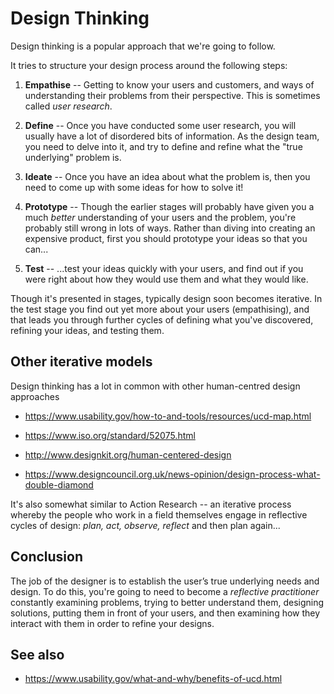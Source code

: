 # Design Thinking

Design thinking is a popular approach that we're going to follow. 

It tries to structure your design process around the following steps:

1. **Empathise** -- Getting to know your users and customers, and ways of understanding their problems from their perspective. This is sometimes called *user research*.

2. **Define** -- Once you have conducted some user research, you will usually have a lot of disordered bits of information. As the design team, you need to delve into it, and try to define and refine what the "true underlying" problem is. 

3. **Ideate** -- Once you have an idea about what the problem is, then you need to come up with some ideas for how to solve it!

4. **Prototype** -- Though the earlier stages will probably have given you a much *better* understanding of your users and the problem, you're probably still wrong in lots of ways. Rather than diving into creating an expensive product, first you should prototype your ideas so that you can...

5. **Test** -- ...test your ideas quickly with your users, and find out if you were right about how they would use them and what they would like. 

Though it's presented in stages, typically design soon becomes iterative. In the test stage you find out yet more about your users (empathising), and that leads you through further cycles of defining what you've discovered, refining your ideas, and testing them.

## Other iterative models

Design thinking has a lot in common with other human-centred design approaches 

- https://www.usability.gov/how-to-and-tools/resources/ucd-map.html

- https://www.iso.org/standard/52075.html

- http://www.designkit.org/human-centered-design

- https://www.designcouncil.org.uk/news-opinion/design-process-what-double-diamond

It's also somewhat similar to Action Research -- an iterative process whereby the people who work in a field themselves engage in reflective cycles of design: *plan, act, observe, reflect* and then plan again...


## Conclusion

The job of the designer is to establish the user’s true underlying needs and design. To do this, you're going to need to become a *reflective practitioner* constantly examining problems, trying to better understand them, designing solutions, putting them in front of your users, and then examining how they interact with them in order to refine your designs.



## See also

* https://www.usability.gov/what-and-why/benefits-of-ucd.html

